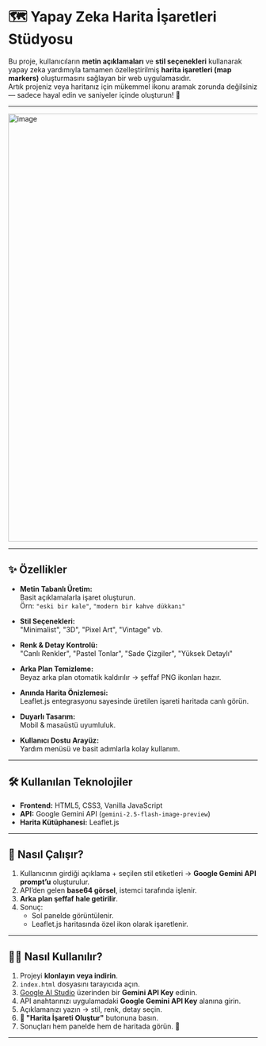 # 🗺️ Yapay Zeka Harita İşaretleri Stüdyosu

Bu proje, kullanıcıların **metin açıklamaları** ve **stil seçenekleri** kullanarak yapay zeka yardımıyla tamamen özelleştirilmiş **harita işaretleri (map markers)** oluşturmasını sağlayan bir web uygulamasıdır.  
Artık projeniz veya haritanız için mükemmel ikonu aramak zorunda değilsiniz — sadece hayal edin ve saniyeler içinde oluşturun! 🚀

---

<img width="1517" height="862" alt="image" src="https://github.com/user-attachments/assets/9d256a5c-335c-4755-bba9-5e4da1509e1a" />


---

## ✨ Özellikler
- **Metin Tabanlı Üretim:**  
  Basit açıklamalarla işaret oluşturun.  
  Örn: `"eski bir kale"`, `"modern bir kahve dükkanı"`  

- **Stil Seçenekleri:**  
  "Minimalist", "3D", "Pixel Art", "Vintage" vb.  

- **Renk & Detay Kontrolü:**  
  "Canlı Renkler", "Pastel Tonlar", "Sade Çizgiler", "Yüksek Detaylı"  

- **Arka Plan Temizleme:**  
  Beyaz arka plan otomatik kaldırılır → şeffaf PNG ikonları hazır.  

- **Anında Harita Önizlemesi:**  
  Leaflet.js entegrasyonu sayesinde üretilen işareti haritada canlı görün.  

- **Duyarlı Tasarım:**  
  Mobil & masaüstü uyumluluk.  

- **Kullanıcı Dostu Arayüz:**  
  Yardım menüsü ve basit adımlarla kolay kullanım.  

---

## 🛠️ Kullanılan Teknolojiler
- **Frontend:** HTML5, CSS3, Vanilla JavaScript  
- **API:** Google Gemini API (`gemini-2.5-flash-image-preview`)  
- **Harita Kütüphanesi:** Leaflet.js  

---

## 🚀 Nasıl Çalışır?
1. Kullanıcının girdiği açıklama + seçilen stil etiketleri → **Google Gemini API prompt’u** oluşturulur.  
2. API’den gelen **base64 görsel**, istemci tarafında işlenir.  
3. **Arka plan şeffaf hale getirilir**.  
4. Sonuç:  
   - Sol panelde görüntülenir.  
   - Leaflet.js haritasında özel ikon olarak işaretlenir.  

---

## 🏃‍♂️ Nasıl Kullanılır?
1. Projeyi **klonlayın veya indirin**.  
2. `index.html` dosyasını tarayıcıda açın.  
3. [Google AI Studio](https://aistudio.google.com/) üzerinden bir **Gemini API Key** edinin.  
4. API anahtarınızı uygulamadaki **Google Gemini API Key** alanına girin.  
5. Açıklamanızı yazın → stil, renk, detay seçin.  
6. **🎨 "Harita İşareti Oluştur"** butonuna basın.  
7. Sonuçları hem panelde hem de haritada görün. 🎉  

---

